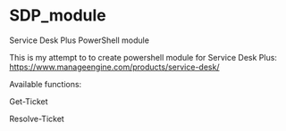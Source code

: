 # SDP_module
Service Desk Plus PowerShell module

This is my attempt to to create powershell module for Service Desk Plus: https://www.manageengine.com/products/service-desk/

Available functions:

Get-Ticket

Resolve-Ticket
